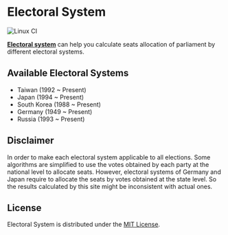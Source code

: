 # Electoral System

![Linux CI](https://github.com/Ramirisu/Electoral-system/actions/workflows/linux.yml/badge.svg)

[**Electoral system**](https://ramirisu.github.io/Electoral-system/) can help you calculate seats allocation of parliament by different electoral systems.

## Available Electoral Systems

- Taiwan (1992 ~ Present)
- Japan (1994 ~ Present)
- South Korea (1988 ~ Present)
- Germany (1949 ~ Present)
- Russia (1993 ~ Present)

## Disclaimer

In order to make each electoral system applicable to all elections. Some algorithms are simplified to use the votes obtained by each party at the national level to allocate seats. However, electoral systems of Germany and Japan require to allocate the seats by votes obtained at the state level. So the results calculated by this site might be inconsistent with actual ones.

## License

Electoral System is distributed under the [MIT License](https://github.com/Ramirisu/Electoral-system/blob/main/LICENSE).

